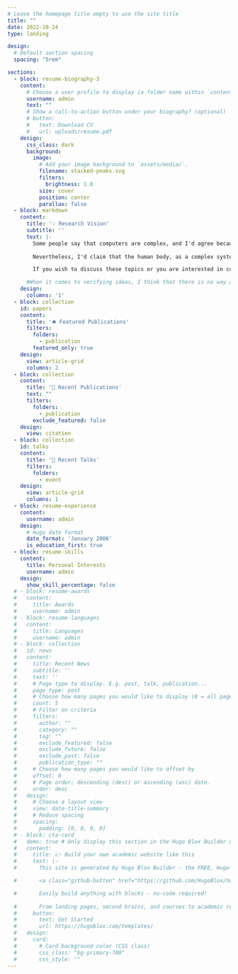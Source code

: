 ```yaml
---
# Leave the homepage title empty to use the site title
title: ""
date: 2022-10-24
type: landing

design:
  # Default section spacing
  spacing: "5rem"

sections:
  - block: resume-biography-3
    content:
      # Choose a user profile to display (a folder name within `content/authors/`)
      username: admin
      text: ""
      # Show a call-to-action button under your biography? (optional)
      # button:
      #   text: Download CV
      #   url: uploads/resume.pdf
    design:
      css_class: dark
      background:
        image:
          # Add your image background to `assets/media/`.
          filename: stacked-peaks.svg
          filters:
            brightness: 1.0
          size: cover
          position: center
          parallax: false
  - block: markdown
    content:
      title: '💡 Research Vision'
      subtitle: ''
      text: |-
        Some people say that computers are complex, and I'd agree because of the countless computational layers for which I cannot grasp what is happening there. Luckily, most of these things happen encapsulated from us so that we don't need a Ph.D. in maths anymore to operate a PC. Impressive how all of this was engineered by humans within less than a century.
        
        Nevertheless, I'd claim that the human body, as a complex system, went through thousands of years of evolution, and we're still far from understanding the manifold of processes that happen unconsciously to all of us. While it can be difficult to see the similarity between humans and computers, their inherent goal is to achieve equilibrium in each of their cells or components. As the size of computing systems increases, my goal is to use concepts from neuroscience to build a causal understanding of computing systems, which can be used to ensure processing requirements.

        If you wish to discuss these topics or you are interested in collaborating, please don't hesitate to reach out to me 😃

      #When it comes to verifying ideas, I think that there is no way around practical experiments; while simulations can be a nice way to get an intuition, I still consider myself a software engineer, and software is intended to be run live.
    design:
      columns: '1'
  - block: collection
    id: papers
    content:
      title: '🛎️ Featured Publications'
      filters:
        folders:
          - publication
        featured_only: true
    design:
      view: article-grid
      columns: 2
  - block: collection
    content:
      title: '📜 Recent Publications'
      text: ""
      filters:
        folders:
          - publication
        exclude_featured: false
    design:
      view: citation
  - block: collection
    id: talks
    content:
      title: '💬 Recent Talks'
      filters:
        folders:
          - event
    design:
      view: article-grid
      columns: 1
  - block: resume-experience
    content:
      username: admin
    design:
      # Hugo date format
      date_format: 'January 2006'
      is_education_first: true
  - block: resume-skills
    content:
      title: Personal Interests
      username: admin
    design:
      show_skill_percentage: false
  # - block: resume-awards
  #   content:
  #     title: Awards
  #     username: admin
  # - block: resume-languages
  #   content:
  #     title: Languages
  #     username: admin
  # - block: collection
  #   id: news
  #   content:
  #     title: Recent News
  #     subtitle: ''
  #     text: ''
  #     # Page type to display. E.g. post, talk, publication...
  #     page_type: post
  #     # Choose how many pages you would like to display (0 = all pages)
  #     count: 5
  #     # Filter on criteria
  #     filters:
  #       author: ""
  #       category: ""
  #       tag: ""
  #       exclude_featured: false
  #       exclude_future: false
  #       exclude_past: false
  #       publication_type: ""
  #     # Choose how many pages you would like to offset by
  #     offset: 0
  #     # Page order: descending (desc) or ascending (asc) date.
  #     order: desc
  #   design:
  #     # Choose a layout view
  #     view: date-title-summary
  #     # Reduce spacing
  #     spacing:
  #       padding: [0, 0, 0, 0]
  # - block: cta-card
  #   demo: true # Only display this section in the Hugo Blox Builder demo site
  #   content:
  #     title: 👉 Build your own academic website like this
  #     text: |-
  #       This site is generated by Hugo Blox Builder - the FREE, Hugo-based open source website builder trusted by 250,000+ academics like you.

  #       <a class="github-button" href="https://github.com/HugoBlox/hugo-blox-builder" data-color-scheme="no-preference: light; light: light; dark: dark;" data-icon="octicon-star" data-size="large" data-show-count="true" aria-label="Star HugoBlox/hugo-blox-builder on GitHub">Star</a>

  #       Easily build anything with blocks - no-code required!
        
  #       From landing pages, second brains, and courses to academic resumés, conferences, and tech blogs.
  #     button:
  #       text: Get Started
  #       url: https://hugoblox.com/templates/
  #   design:
  #     card:
  #       # Card background color (CSS class)
  #       css_class: "bg-primary-700"
  #       css_style: ""
---
```

